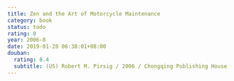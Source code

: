 ```yaml
---
title: Zen and the Art of Motorcycle Maintenance
category: book
status: todo
rating: 0
year: 2006-8
date: 2019-01-28 06:38:01+08:00
douban:
  rating: 8.4
  subtitle: (US) Robert M. Pirsig / 2006 / Chongqing Publishing House
---
```



